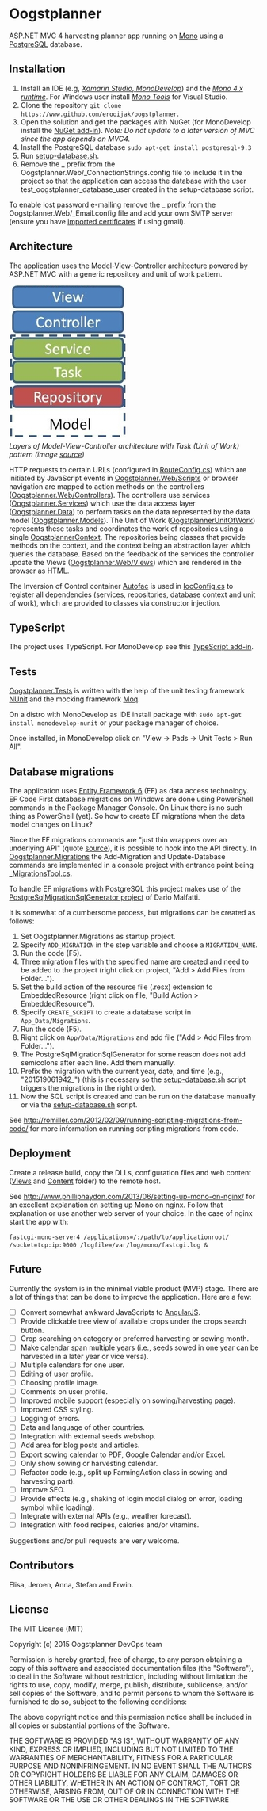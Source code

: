 # Oogstplanner

ASP.NET MVC 4 harvesting planner app running on [Mono](http://www.mono-project.com) using a [PostgreSQL](http://www.postgresql.org/) database.

## Installation

 1. Install an IDE (e.g, [*Xamarin Studio*, *MonoDevelop*](http://www.monodevelop.com/download/)) and the [*Mono 4.x runtime*](http://www.mono-project.com/download/). For Windows user install [*Mono Tools*](http://www.mono-project.com/archived/gettingstartedwithmonotools/) for Visual Studio.
 2. Clone the repository `git clone https://www.github.com/erooijak/oogstplanner`.
 3. Open the solution and get the packages with NuGet (for MonoDevelop install the [NuGet add-in](http://community.sharpdevelop.net/blogs/mattward/archive/2013/01/07/MonoDevelopNuGetAddin.aspx)).  *Note: Do not update to a later version of MVC since the app depends on MVC4.*
 4. Install the PostgreSQL database
    `sudo apt-get install postgresql-9.3`  
 5. Run [setup-database.sh](https://raw.githubusercontent.com/erooijak/oogstplanner/master/setup-database.sh).
 6. Remove the _ prefix from the Oogstplanner.Web/_ConnectionStrings.config file to include it in the project so that the application can access the database with the user test_oogstplanner_database_user created in the setup-database script.

To enable lost password e-mailing remove the _ prefix from the Oogstplanner.Web/_Email.config file and add your own SMTP server (ensure you have [imported certificates](https:/www.stackoverflow.com/questions/9801224/smtpclient-with-gmail#9803922) if using gmail).

## Architecture

The application uses the Model-View-Controller architecture powered by ASP.NET MVC with a generic repository and unit of work pattern.

![MVC Architecture](https://raw.githubusercontent.com/erooijak/oogstplanner/master/architecture.jpg)  
*Layers of Model-View-Controller architecture with Task (Unit of Work) pattern (image [source](https://merroun.wordpress.com/2012/03/28/mvvm-mvp-and-mvc-software-patterns-againts-3-layered-architecture/))*

HTTP requests to certain URLs (configured in [RouteConfig.cs](https://github.com/erooijak/oogstplanner/blob/master/Oogstplanner.Web/App_Start/RouteConfig.cs)) which are initiated by JavaScript events in [Oogstplanner.Web/Scripts](https://github.com/erooijak/oogstplanner/tree/master/Oogstplanner.Web/Scripts) or browser navigation are mapped to action methods on the controllers ([Oogstplanner.Web/Controllers](https://github.com/erooijak/oogstplanner/tree/master/Oogstplanner.Web/Controllers)). The controllers use services ([Oogstplanner.Services](https://github.com/erooijak/oogstplanner/tree/master/Oogstplanner.Services)) which use the data access layer ([Oogstplanner.Data](https://github.com/erooijak/oogstplanner/tree/master/Oogstplanner.Data)) to perform tasks on the data represented by the data model ([Oogstplanner.Models](https://github.com/erooijak/oogstplanner/tree/master/Oogstplanner.Models)). The Unit of Work ([OogstplannerUnitOfWork](https://github.com/erooijak/oogstplanner/blob/master/Oogstplanner.Data/OogstplannerUnitOfWork.cs)) represents these tasks and coordinates the work of repositories using a single [OogstplannerContext](https://github.com/erooijak/oogstplanner/blob/master/Oogstplanner.Data/OogstplannerContext.cs). The repositories being classes that provide methods on the context, and the context being an abstraction layer which queries the database. Based on the feedback of the services the controller update the Views ([Oogstplanner.Web/Views](https://github.com/erooijak/oogstplanner/tree/master/Oogstplanner.Web/Views)) which are rendered in the browser as HTML.

The Inversion of Control container [Autofac](http://autofac.org/) is used in [IocConfig.cs](https://github.com/erooijak/oogstplanner/blob/master/Oogstplanner.Web/App_Start/IocConfig.cs) to register all dependencies (services, repositories, database context and unit of work), which are provided to classes via constructor injection.

## TypeScript

The project uses TypeScript. For MonoDevelop see this [TypeScript add-in](http://addins.monodevelop.com/Project/Index/128). 

## Tests

[Oogstplanner.Tests](https://github.com/erooijak/oogstplanner/tree/master/Oogstplanner.Tests) is written with the help of the unit testing framework [NUnit](http://www.nunit.org/) and the mocking framework [Moq](https://github.com/Moq/moq4).

On a distro with MonoDevelop as IDE install package with `sudo apt-get install monodevelop-nunit` or your package manager of choice.

Once installed, in MonoDevelop click on "View -> Pads -> Unit Tests > Run All".

## Database migrations

The application uses [Entity Framework 6](https://github.com/aspnet/EntityFramework) (EF) as data access technology. EF Code First database migrations on Windows are done using PowerShell commands in the Package Manager Console. On Linux there is no such thing as PowerShell (yet). So how to create EF migrations when the data model changes on Linux?

Since the EF migrations commands are "just thin wrappers over an underlying API" (quote [source](http://stackoverflow.com/questions/20374783/enable-entity-framework-migrations-in-mono#20382226)), it is possible to hook into the API directly. In [Oogstplanner.Migrations](https://github.com/erooijak/oogstplanner/tree/master/Oogstplanner.Migrations) the Add-Migration and Update-Database commands are implemented in a console project with entrance point being [_MigrationsTool.cs](https://raw.githubusercontent.com/erooijak/oogstplanner/master/Oogstplanner.Migrations/_MigrationsTool.cs).

To handle EF migrations with PostgreSQL this project makes use of the [PostgreSqlMigrationSqlGenerator project](https://github.com/darionato/PostgreSqlMigrationSqlGenerator) of Dario Malfatti.

It is somewhat of a cumbersome process, but migrations can be created as follows:

1. Set Oogstplanner.Migrations as startup project.
2. Specify `ADD_MIGRATION` in the step variable and choose a `MIGRATION_NAME`.
3. Run the code (F5).
4. Three migration files with the specified name are created and need to be added to the project (right click on project, "Add > Add Files from Folder...").
5. Set the build action of the resource file (.resx) extension to EmbeddedResource (right click on file, "Build Action > EmbeddedResource").
6. Specify `CREATE_SCRIPT` to create a database script in `App_Data/Migrations`.
7. Run the code (F5).
8. Right click on `App/Data/Migrations` and add file ("Add > Add Files from Folder...").
9. The PostgreSqlMigrationSqlGenerator for some reason does not add semicolons after each line. Add them manually.
10. Prefix the migration with the current year, date, and time (e.g., "201519061942_") (this is necessary so the [setup-database.sh](https://raw.githubusercontent.com/erooijak/oogstplanner/master/setup-database.sh) script triggers the migrations in the right order).
11. Now the SQL script is created and can be run on the database manually or via the [setup-database.sh](https://raw.githubusercontent.com/erooijak/oogstplanner/master/setup-database.sh) script.

See http://romiller.com/2012/02/09/running-scripting-migrations-from-code/ for more information on running scripting migrations from code.

## Deployment

Create a release build, copy the DLLs, configuration files and web content ([Views](https://github.com/erooijak/oogstplanner/tree/master/Oogstplanner.Web/Views) and [Content](https://github.com/erooijak/oogstplanner/tree/master/Oogstplanner.Web/Content) folder) to the remote host.

See http://www.philliphaydon.com/2013/06/setting-up-mono-on-nginx/ for an excellent explanation on setting up Mono on nginx. Follow that explanation or use another web server of your choice. In the case of nginx start the app with:

    fastcgi-mono-server4 /applications=/:/path/to/applicationroot/ /socket=tcp:ip:9000 /logfile=/var/log/mono/fastcgi.log & 

## Future

Currently the system is in the minimal viable product (MVP) stage. There are a lot of things that can be done to improve the application. Here are a few:

- [ ] Convert somewhat awkward JavaScripts to [AngularJS](https://angularjs.org/).
- [ ] Provide clickable tree view of available crops under the crops search button.
- [ ] Crop searching on category or preferred harvesting or sowing month.
- [ ] Make calendar span multiple years (i.e., seeds sowed in one year can be harvested in a later year or vice versa).
- [ ] Multiple calendars for one user.
- [ ] Editing of user profile.
- [ ] Choosing profile image.
- [ ] Comments on user profile.
- [ ] Improved mobile support (especially on sowing/harvesting page).
- [ ] Improved CSS styling.
- [ ] Logging of errors.
- [ ] Data and language of other countries.
- [ ] Integration with external seeds webshop.
- [ ] Add area for blog posts and articles.
- [ ] Export sowing calendar to PDF, Google Calendar and/or Excel.
- [ ] Only show sowing or harvesting calendar.
- [ ] Refactor code (e.g., split up FarmingAction class in sowing and harvesting part).
- [ ] Improve SEO.
- [ ] Provide effects (e.g., shaking of login modal dialog on error, loading symbol while loading).
- [ ] Integrate with external APIs (e.g., weather forecast).
- [ ] Integration with food recipes, calories and/or vitamins.

Suggestions and/or pull requests are very welcome.

## Contributors

Elisa, Jeroen, Anna, Stefan and Erwin.

## License

The MIT License (MIT)

Copyright (c) 2015 Oogstplanner DevOps team

Permission is hereby granted, free of charge, to any person obtaining a copy
of this software and associated documentation files (the "Software"), to deal
in the Software without restriction, including without limitation the rights
to use, copy, modify, merge, publish, distribute, sublicense, and/or sell
copies of the Software, and to permit persons to whom the Software is
furnished to do so, subject to the following conditions:

The above copyright notice and this permission notice shall be included in
all copies or substantial portions of the Software.

THE SOFTWARE IS PROVIDED "AS IS", WITHOUT WARRANTY OF ANY KIND, EXPRESS OR
IMPLIED, INCLUDING BUT NOT LIMITED TO THE WARRANTIES OF MERCHANTABILITY,
FITNESS FOR A PARTICULAR PURPOSE AND NONINFRINGEMENT. IN NO EVENT SHALL THE
AUTHORS OR COPYRIGHT HOLDERS BE LIABLE FOR ANY CLAIM, DAMAGES OR OTHER
LIABILITY, WHETHER IN AN ACTION OF CONTRACT, TORT OR OTHERWISE, ARISING FROM,
OUT OF OR IN CONNECTION WITH THE SOFTWARE OR THE USE OR OTHER DEALINGS IN
THE SOFTWARE
